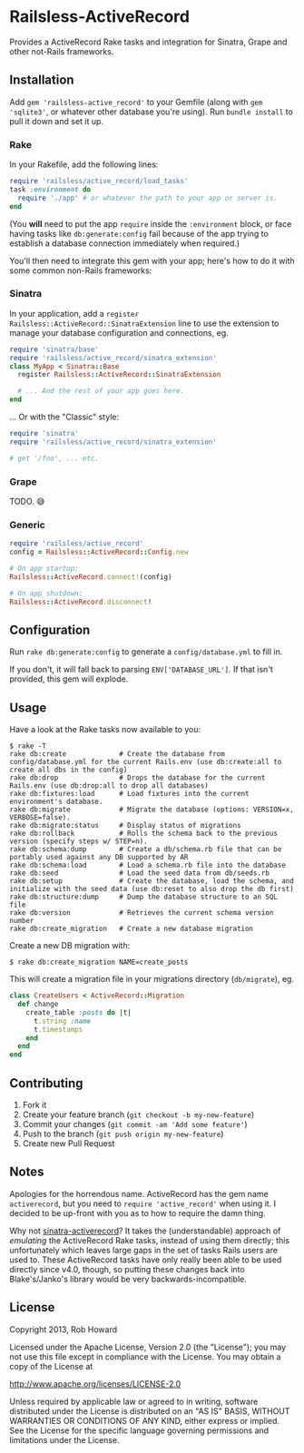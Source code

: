 # Railsless-ActiveRecord

Provides a ActiveRecord Rake tasks and integration for Sinatra, Grape and other not-Rails frameworks.

## Installation

Add `gem 'railsless-active_record'` to your Gemfile (along with `gem 'sqlite3'`, or whatever other database you're using). Run `bundle install` to pull it down and set it up.

### Rake

In your Rakefile, add the following lines:

```ruby
require 'railsless/active_record/load_tasks'
task :environment do
  require './app' # or whatever the path to your app or server is.
end
```

(You **will** need to put the app `require` inside the `:environment` block, or face having tasks like `db:generate:config` fail because of the app trying to establish a database connection immediately when required.)

You'll then need to integrate this gem with your app; here's how to do it with some common non-Rails frameworks:

### Sinatra

In your application, add a `register Railsless::ActiveRecord::SinatraExtension` line to use the extension to manage your database configuration and connections, eg.

```ruby
require 'sinatra/base'
require 'railsless/active_record/sinatra_extension'
class MyApp < Sinatra::Base
  register Railsless::ActiveRecord::SinatraExtension

  # ... And the rest of your app goes here.
end
```

... Or with the "Classic" style:

```ruby
require 'sinatra'
require 'railsless/active_record/sinatra_extension'

# get '/foo', ... etc.
```

### Grape

TODO. :sweat_smile:

### Generic

```ruby
require 'railsless/active_record'
config = Railsless::ActiveRecord::Config.new

# On app startup:
Railsless::ActiveRecord.connect!(config)

# On app shutdown:
Railsless::ActiveRecord.disconnect!
```


## Configuration

Run `rake db:generate:config` to generate a `config/database.yml` to fill in.

If you don't, it will fall back to parsing `ENV['DATABASE_URL']`. If that isn't provided, this gem will explode.


## Usage

Have a look at the Rake tasks now available to you:

```
$ rake -T
rake db:create             # Create the database from config/database.yml for the current Rails.env (use db:create:all to create all dbs in the config)
rake db:drop               # Drops the database for the current Rails.env (use db:drop:all to drop all databases)
rake db:fixtures:load      # Load fixtures into the current environment's database.
rake db:migrate            # Migrate the database (options: VERSION=x, VERBOSE=false).
rake db:migrate:status     # Display status of migrations
rake db:rollback           # Rolls the schema back to the previous version (specify steps w/ STEP=n).
rake db:schema:dump        # Create a db/schema.rb file that can be portably used against any DB supported by AR
rake db:schema:load        # Load a schema.rb file into the database
rake db:seed               # Load the seed data from db/seeds.rb
rake db:setup              # Create the database, load the schema, and initialize with the seed data (use db:reset to also drop the db first)
rake db:structure:dump     # Dump the database structure to an SQL file
rake db:version            # Retrieves the current schema version number
rake db:create_migration   # Create a new database migration
```

Create a new DB migration with:

```
$ rake db:create_migration NAME=create_posts
```

This will create a migration file in your migrations directory (`db/migrate`), eg.

```ruby
class CreateUsers < ActiveRecord::Migration
  def change
    create_table :posts do |t|
      t.string :name
      t.timestamps
    end
  end
end
```

## Contributing

1. Fork it
2. Create your feature branch (`git checkout -b my-new-feature`)
3. Commit your changes (`git commit -am 'Add some feature'`)
4. Push to the branch (`git push origin my-new-feature`)
5. Create new Pull Request

## Notes

Apologies for the horrendous name. ActiveRecord has the gem name `activerecord`, but you need to `require 'active_record'` when using it. I decided to be up-front with you as to how to require the damn thing.

Why not [sinatra-activerecord](https://github.com/janko-m/sinatra-activerecord)? It takes the (understandable) approach of *emulating* the ActiveRecord Rake tasks, instead of using them directly; this unfortunately which leaves large gaps in the set of tasks Rails users are used to. These ActiveRecord tasks have only really been able to be used directly since v4.0, though, so putting these changes back into Blake's/Janko's library would be very backwards-incompatible.

## License

Copyright 2013, Rob Howard

Licensed under the Apache License, Version 2.0 (the "License");
you may not use this file except in compliance with the License.
You may obtain a copy of the License at

  http://www.apache.org/licenses/LICENSE-2.0

Unless required by applicable law or agreed to in writing, software
distributed under the License is distributed on an "AS IS" BASIS,
WITHOUT WARRANTIES OR CONDITIONS OF ANY KIND, either express or implied.
See the License for the specific language governing permissions and
limitations under the License.
